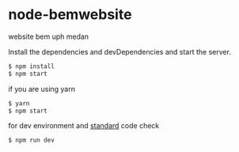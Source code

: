# node-bemwebsite
website bem uph medan 


Install the dependencies and devDependencies and start the server.

```sh
$ npm install
$ npm start
```

if you are using yarn

```sh
$ yarn
$ npm start
```

for dev environment and [standard] code check
```sh
$ npm run dev
```


[standard]: <https://standardjs.com/>
